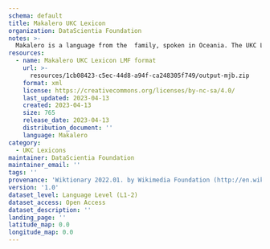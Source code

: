 ```yaml
---
schema: default
title: Makalero UKC Lexicon
organization: DataScientia Foundation
notes: >-
  Makalero is a language from the  family, spoken in Oceania. The UKC Lexicon of Makalero is represented as a lexico-semantic network. It consists of words, word senses, synsets, as well as sense-level and synset-level relationships.
resources:
  - name: Makalero UKC Lexicon LMF format
    url: >-
      resources/1cb08423-c5ec-44d8-a94f-ca248305f749/output-mjb.zip
    format: xml
    license: https://creativecommons.org/licenses/by-nc-sa/4.0/
    last_updated: 2023-04-13
    created: 2023-04-13
    size: 765
    release_date: 2023-04-13
    distribution_document: ''
    language: Makalero
category:
  - UKC Lexicons
maintainer: DataScientia Foundation
maintainer_email: ''
tags: ''
provenance: 'Wiktionary 2022.01. by Wikimedia Foundation (http://en.wiktionary.org); Princeton WordNet 2.1 by Princeton University (https://wordnet.princeton.edu)'
version: '1.0'
dataset_level: Language Level (L1-2)
dataset_access: Open Access
dataset_description: ''
landing_page: ''
latitude_map: 0.0
longitude_map: 0.0
---
```

